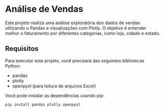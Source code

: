 # Análise de Vendas

Este projeto realiza uma análise exploratória dos dados de vendas utilizando o Pandas e visualizações com Plotly. O objetivo é entender melhor o faturamento por diferentes categorias, como loja, cidade e estado.

## Requisitos

Para executar este projeto, você precisará das seguintes bibliotecas Python:

- pandas
- plotly
- openpyxl (para leitura de arquivos Excel)

Você pode instalar as dependências usando pip:

```bash
pip install pandas plotly openpyxl
